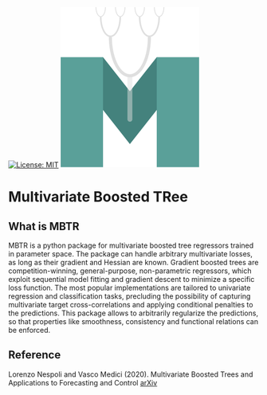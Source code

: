[![License: MIT](https://img.shields.io/badge/License-MIT-green.svg)](https://opensource.org/licenses/MIT)
<img src="docs/source/_static/logo.svg"> 
# Multivariate Boosted TRee
## What is MBTR
MBTR is a python package for multivariate boosted tree regressors trained in parameter space. 
The package can handle arbitrary multivariate losses, as long as their gradient and Hessian are known.
Gradient boosted trees are competition-winning, general-purpose, non-parametric regressors, which exploit sequential model fitting and gradient descent to minimize a specific loss function. The most popular implementations are tailored to univariate regression and classification tasks, precluding the possibility of capturing multivariate target cross-correlations and applying conditional penalties to the predictions. This package allows to arbitrarily regularize the predictions, so that properties like smoothness, consistency and functional relations can be
enforced.
## Reference
Lorenzo Nespoli and Vasco Medici (2020).
Multivariate Boosted Trees and Applications to Forecasting and Control
[arXiv](https://arxiv.org/abs/2003.03835)
